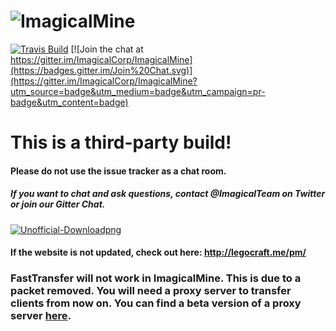# ![ImagicalMine](http://i.imgur.com/dPwr1cT.jpg)

[![Travis Build](https://travis-ci.org/ImagicalCorp/ImagicalMine.svg)](https://travis-ci.org/ImagicalCorp/ImagicalMine)
[![Join the chat at https://gitter.im/ImagicalCorp/ImagicalMine](https://badges.gitter.im/Join%20Chat.svg)](https://gitter.im/ImagicalCorp/ImagicalMine?utm_source=badge&utm_medium=badge&utm_campaign=pr-badge&utm_content=badge)

# This is a third-party build! 

#### Please do not use the issue tracker as a chat room.
##### If you want to chat and ask questions, contact @ImagicalTeam on Twitter or join our Gitter Chat.

<a href="http://pocketmine.minedox.com">![Unofficial-Downloadpng](http://s4.postimg.org/8u7blm3r1/imagical.png)</a>
#### If the website is not updated, check out here: http://legocraft.me/pm/

### FastTransfer will not work in ImagicalMine. This is due to a packet removed. You will need a proxy server to transfer clients from now on. You can find a beta version of a proxy server [here](https://github.com/ImagicalCorp/MCPETransfer).
